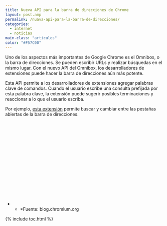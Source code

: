 ```yaml
---
title: Nueva API para la barra de direcciones de Chrome
layout: post.amp
permalink: /nuava-api-para-la-barra-de-direcciones/
categories:
  - internet
  - noticias
main-class: "articulos"
color: "#F57C00"
---
```

Uno de los aspectos más importantes de Google Chrome es el Omnibox, o la barra de direcciones. Se pueden escribir URLs y realizar búsquedas en el mismo lugar. Con el nuevo API del Omnibox, los desarrolladores de extensiones puede hacer la barra de direcciones aún más potente.  

<!--ad-->

Esta API permite a los desarrolladores de extensiones agregar palabras clave de comandos. Cuando el usuario escribe una consulta prefijada por esta palabra clave, la extensión puede sugerir posibles terminaciones y reaccionar a lo que el usuario escriba.

Por ejemplo, [esta extensión][1] permite buscar y cambiar entre las pestañas abiertas de la barra de direcciones.

[<amp-img on="tap:lightbox1" role="button" tabindex="0" layout="responsive" style="display:block; margin:0px auto 10px; text-align:center;cursor:pointer; cursor:hand;width: 400px; height: 239px;" src="https://2.bp.blogspot.com/-xmmCeTmlNto/TWQT84LU5zI/AAAAAAAAAC8/5PG5f9FI__U/s400/Screen%2Bshot%2B2011-02-22%2Bat%2B10.01.28%2BAM.png"  alt="" id="BLOGGER_PHOTO_ID_5576604175184488242" />][2]

* * *Fuente: blog.chromium.org



 [1]: https://chrome.google.com/webstore/detail/gbfhhcljihbgcobpfnceegfmooomhhli
 [2]: https://2.bp.blogspot.com/-xmmCeTmlNto/TWQT84LU5zI/AAAAAAAAAC8/5PG5f9FI__U/s1600/Screen%2Bshot%2B2011-02-22%2Bat%2B10.01.28%2BAM.png

{% include toc.html %}
